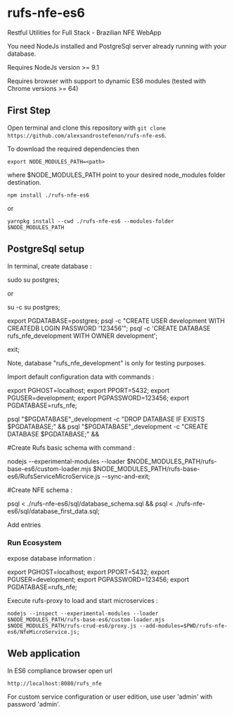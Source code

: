# rufs-nfe-es6

Restful Utilities for Full Stack - Brazilian NFE WebApp

You need NodeJs installed and PostgreSql server already running with your database.

Requires NodeJs version >= 9.1

Requires browser with support to dynamic ES6 modules (tested with Chrome versions >= 64)

## First Step

Open terminal and clone this repository with `git clone https://github.com/alexsandrostefenon/rufs-nfe-es6`.

To download the required dependencies then

`export NODE_MODULES_PATH=<path>`

where $NODE_MODULES_PATH point to your desired node_modules folder destination.

`npm install ./rufs-nfe-es6` 

or

`yarnpkg install --cwd ./rufs-nfe-es6 --modules-folder $NODE_MODULES_PATH`

## PostgreSql setup

In terminal, create database :

sudo su postgres;

or

su -c su postgres;

export PGDATABASE=postgres;
psql -c "CREATE USER development WITH CREATEDB LOGIN PASSWORD '123456'";
psql -c 'CREATE DATABASE rufs_nfe_development WITH OWNER development';

exit;

Note, database "rufs_nfe_development" is only for testing purposes.

Import default configuration data with commands :

export PGHOST=localhost;
export PPORT=5432;
export PGUSER=development;
export PGPASSWORD=123456;
export PGDATABASE=rufs_nfe;

psql "$PGDATABASE"_development -c "DROP DATABASE IF EXISTS $PGDATABASE;" &&
psql "$PGDATABASE"_development -c "CREATE DATABASE $PGDATABASE;" &&

#Create Rufs basic schema with command :

nodejs --experimental-modules --loader $NODE_MODULES_PATH/rufs-base-es6/custom-loader.mjs $NODE_MODULES_PATH/rufs-base-es6/RufsServiceMicroService.js --sync-and-exit;

#Create NFE schema :

psql < ./rufs-nfe-es6/sql/database_schema.sql &&
psql < ./rufs-nfe-es6/sql/database_first_data.sql;

Add entries 

### Run Ecosystem

expose database information :

export PGHOST=localhost;
export PPORT=5432;
export PGUSER=development;
export PGPASSWORD=123456;
export PGDATABASE=rufs_nfe;

Execute rufs-proxy to load and start microservices :

`nodejs --inspect --experimental-modules --loader $NODE_MODULES_PATH/rufs-base-es6/custom-loader.mjs $NODE_MODULES_PATH/rufs-crud-es6/proxy.js --add-modules=$PWD/rufs-nfe-es6/NfeMicroService.js;`

## Web application

In ES6 compliance browser open url

`http://localhost:8080/rufs_nfe`

For custom service configuration or user edition, use user 'admin' with password 'admin'.
